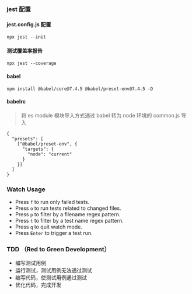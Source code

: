 ### jest 配置

#### jest.config.js 配置

`npx jest --init`

#### 测试覆盖率报告

`npx jest --coverage`

#### babel

```babel
npm install @babel/core@7.4.5 @babel/preset-env@7.4.5 -D
```

#### babelrc

> 将 es module 模块导入方式通过 babel 转为 node 环境的 common.js 导入

```babel
{
  "presets": [
    ["@babel/preset-env", {
      "targets": {
        "node": "current"
      }
    }]
  ]
}
```

### Watch Usage

- Press `f` to run only failed tests.
- Press `o` to run tests related to changed files.
- Press `p` to filter by a filename regex pattern.
- Press `t` to filter by a test name regex pattern.
- Press `q` to quit watch mode.
- Press `Enter` to trigger a test run.

### TDD （Red to Green Development）

- 编写测试用例
- 运行测试，测试用例无法通过测试
- 编写代码，使测试用例通过测试
- 优化代码，完成开发
